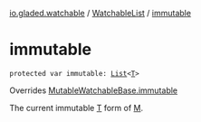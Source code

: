 [io.gladed.watchable](../index.md) / [WatchableList](index.md) / [immutable](./immutable.md)

# immutable

`protected var immutable: `[`List`](https://kotlinlang.org/api/latest/jvm/stdlib/kotlin.collections/-list/index.html)`<`[`T`](index.md#T)`>`

Overrides [MutableWatchableBase.immutable](../-mutable-watchable-base/immutable.md)

The current immutable [T](../-mutable-watchable-base/index.md#T) form of [M](../-mutable-watchable-base/index.md#M).

